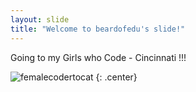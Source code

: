 ```yaml
---
layout: slide
title: "Welcome to beardofedu's slide!"
---
```


Going to my Girls who Code - Cincinnati !!!

![femalecodertocat](https://octodex.github.com/images/femalecodertocat.png)
{: .center}

